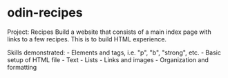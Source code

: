 # odin-recipes
Project: Recipes
Build a website that consists of a main index page with links to a few recipes. This is to build HTML experience.

Skills demonstrated: 
    - Elements and tags, i.e. "p", "b", "strong", etc.
    - Basic setup of HTML file
    - Text
    - Lists
    - Links and images
    - Organization and formatting
